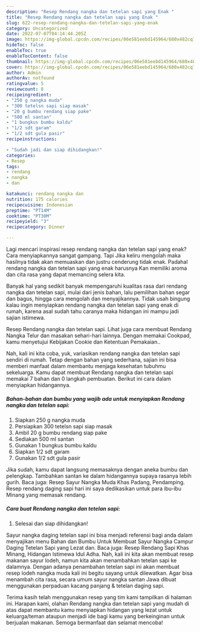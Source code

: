 ```yaml
---
description: "Resep Rendang nangka dan tetelan sapi yang Enak "
title: "Resep Rendang nangka dan tetelan sapi yang Enak "
slug: 622-resep-rendang-nangka-dan-tetelan-sapi-yang-enak
category: Uncategorized
date: 2022-07-07T04:14:44.205Z
image: https://img-global.cpcdn.com/recipes/06e581eebd145964/680x482cq70/rendang-nangka-dan-tetelan-sapi-foto-resep-utama.jpg
hideToc: false
enableToc: true
enableTocContent: false
thumbnail: https://img-global.cpcdn.com/recipes/06e581eebd145964/680x482cq70/rendang-nangka-dan-tetelan-sapi-foto-resep-utama.jpg
cover: https://img-global.cpcdn.com/recipes/06e581eebd145964/680x482cq70/rendang-nangka-dan-tetelan-sapi-foto-resep-utama.jpg
author: Admin
authorAv: notfound
ratingvalue: 5
reviewcount: 8
recipeingredient:
- "250 g nangka muda"
- "300 tetelsn sapi siap masak"
- "20 g bumbu rendang siap pake"
- "500 ml santan"
- "1 bungkus bumbu kaldu"
- "1/2 sdt garam"
- "1/2 sdt gula pasir"
recipeinstructions:

- "Sudah jadi dan siap dihidangkan!"
categories:
- Resep
tags:
- rendang
- nangka
- dan

katakunci: rendang nangka dan 
nutrition: 175 calories
recipecuisine: Indonesian
preptime: "PT14M"
cooktime: "PT30M"
recipeyield: "3"
recipecategory: Dinner

---
```



Lagi mencari inspirasi resep rendang nangka dan tetelan sapi yang enak? Cara menyiapkannya sangat gampang. Tapi Jika keliru mengolah maka hasilnya tidak akan memuaskan dan justru cenderung tidak enak. Padahal rendang nangka dan tetelan sapi yang enak harusnya Kan memiliki aroma dan cita rasa yang dapat memancing selera kita.


Banyak hal yang sedikit banyak mempengaruhi kualitas rasa dari rendang nangka dan tetelan sapi, mulai dari jenis bahan, lalu pemilihan bahan segar dan bagus, hingga cara mengolah dan menyajikannya. Tidak usah bingung kalau ingin menyiapkan rendang nangka dan tetelan sapi yang enak di rumah, karena asal sudah tahu caranya maka hidangan ini mampu jadi sajian istimewa.

Resep Rendang nangka dan tetelan sapi. Lihat juga cara membuat Rendang Nangka Telur dan masakan sehari-hari lainnya. Dengan memakai Cookpad, kamu menyetujui Kebijakan Cookie dan Ketentuan Pemakaian..


Nah, kali ini kita coba, yuk, variasikan rendang nangka dan tetelan sapi sendiri di rumah. Tetap dengan bahan yang sederhana, sajian ini bisa memberi manfaat dalam membantu menjaga kesehatan tubuhmu sekeluarga. Kamu dapat membuat Rendang nangka dan tetelan sapi memakai 7 bahan dan 0 langkah pembuatan. Berikut ini cara dalam menyiapkan hidangannya.

<!--inarticleads1-->

##### Bahan-bahan dan bumbu yang wajib ada untuk menyiapkan Rendang nangka dan tetelan sapi:

1. Siapkan 250 g nangka muda
1. Persiapkan 300 tetelsn sapi siap masak
1. Ambil 20 g bumbu rendang siap pake
1. Sediakan 500 ml santan
1. Gunakan 1 bungkus bumbu kaldu
1. Siapkan 1/2 sdt garam
1. Gunakan 1/2 sdt gula pasir


Jika sudah, kamu dapat langsung memasaknya dengan aneka bumbu dan pelengkap. Tambahkan santan ke dalam hidangannya supaya rasanya lebih gurih. Baca juga: Resep Sayur Nangka Muda Khas Padang, Pendamping. Resep rendang daging sapi hari ini saya dedikasikan untuk para ibu-ibu Minang yang memasak rendang. 

<!--inarticleads2-->

##### Cara buat Rendang nangka dan tetelan sapi:


1. Selesai dan siap dihidangkan!

Sayur nangka daging tetelan sapi ini bisa menjadi referensi bagi anda dalam menyajikan menu Bahan dan Bumbu Untuk Membuat Sayur Nangka Campur Daging Tetelan Sapi yang Lezat dan. Baca juga: Resep Rendang Sapi Khas Minang, Hidangan Istimewa Idul Adha. Nah, kali ini kita akan membuat resep makanan sayur lodeh, namun kita akan menambahkan tetelan sapi ke dalamnya. Dengan adanya penambahan tetelan sapi ini akan membuat resep lodeh nangka muda kali ini begitu sayang untuk dilewatkan. Agar bisa menambah cita rasa, secara umum sayur nangka santan Jawa dibuat menggunakan perpaduan kacang panjang &amp; tetelan daging sapi. 

Terima kasih telah menggunakan resep yang tim kami tampilkan di halaman ini. Harapan kami, olahan Rendang nangka dan tetelan sapi yang mudah di atas dapat membantu kamu menyiapkan hidangan yang lezat untuk keluarga/teman ataupun menjadi ide bagi kamu yang berkeinginan untuk berjualan makanan. Semoga bermanfaat dan selamat mencoba!
